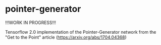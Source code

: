 # pointer-generator

!!!WORK IN PROGRESS!!!

Tensorflow 2.0 implementation of the Pointer-Generator network from the "Get to the Point" article (https://arxiv.org/abs/1704.04368)
